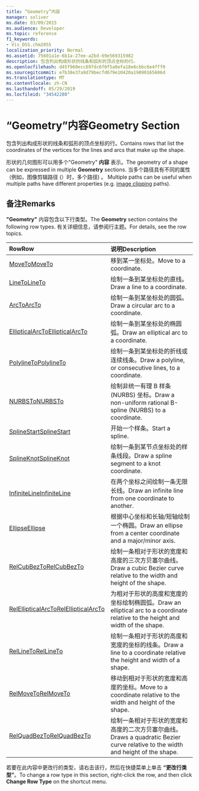 ```yaml
---
title: “Geometry”内容
manager: soliver
ms.date: 03/09/2015
ms.audience: Developer
ms.topic: reference
f1_keywords:
- Vis_DSS.chm2055
localization_priority: Normal
ms.assetid: 75601a1e-6b1a-27ee-a2bd-69e569315982
description: 包含列出构成形状的线条和弧形的顶点坐标的行。
ms.openlocfilehash: d45f960ecc697dc6f0f5a0efa18e6cbbc6e4fff0
ms.sourcegitcommit: e7b38e37a9d79becfd679e10420a19890165606d
ms.translationtype: MT
ms.contentlocale: zh-CN
ms.lasthandoff: 05/29/2019
ms.locfileid: "34542280"
---
```

# <a name="geometry-section"></a><span data-ttu-id="5ad18-103">“Geometry”内容</span><span class="sxs-lookup"><span data-stu-id="5ad18-103">Geometry Section</span></span>

<span data-ttu-id="5ad18-104">包含列出构成形状的线条和弧形的顶点坐标的行。</span><span class="sxs-lookup"><span data-stu-id="5ad18-104">Contains rows that list the coordinates of the vertices for the lines and arcs that make up the shape.</span></span> 
  
<span data-ttu-id="5ad18-105">形状的几何图形可以用多个"Geometry" **内容** 表示。</span><span class="sxs-lookup"><span data-stu-id="5ad18-105">The geometry of a shape can be expressed in multiple **Geometry** sections.</span></span> <span data-ttu-id="5ad18-106">当多个路径具有不同的属性（例如，图像剪辑路径 (）时，多个路径) 。 [](clippingpath-cell-foreign-image-info-section.md)</span><span class="sxs-lookup"><span data-stu-id="5ad18-106">Multiple paths can be useful when multiple paths have different properties (e.g. [image clipping](clippingpath-cell-foreign-image-info-section.md) paths).</span></span> 
  
## <a name="remarks"></a><span data-ttu-id="5ad18-107">备注</span><span class="sxs-lookup"><span data-stu-id="5ad18-107">Remarks</span></span>

<span data-ttu-id="5ad18-108">**"Geometry"** 内容包含以下行类型。</span><span class="sxs-lookup"><span data-stu-id="5ad18-108">The **Geometry** section contains the following row types.</span></span> <span data-ttu-id="5ad18-109">有关详细信息，请参阅行主题。</span><span class="sxs-lookup"><span data-stu-id="5ad18-109">For details, see the row topics.</span></span> 
  
|<span data-ttu-id="5ad18-110">Row</span><span class="sxs-lookup"><span data-stu-id="5ad18-110">Row</span></span>|<span data-ttu-id="5ad18-111">说明</span><span class="sxs-lookup"><span data-stu-id="5ad18-111">Description</span></span>|
|:-----|:-----|
|[<span data-ttu-id="5ad18-112">MoveTo</span><span class="sxs-lookup"><span data-stu-id="5ad18-112">MoveTo</span></span>](moveto-row-geometry-section.md) <br/> |<span data-ttu-id="5ad18-113">移到某一坐标处。</span><span class="sxs-lookup"><span data-stu-id="5ad18-113">Move to a coordinate.</span></span>  <br/> |
|[<span data-ttu-id="5ad18-114">LineTo</span><span class="sxs-lookup"><span data-stu-id="5ad18-114">LineTo</span></span>](lineto-row-geometry-section.md) <br/> |<span data-ttu-id="5ad18-115">绘制一条到某坐标处的直线。</span><span class="sxs-lookup"><span data-stu-id="5ad18-115">Draw a line to a coordinate.</span></span>  <br/> |
|[<span data-ttu-id="5ad18-116">ArcTo</span><span class="sxs-lookup"><span data-stu-id="5ad18-116">ArcTo</span></span>](arcto-row-geometry-section.md) <br/> |<span data-ttu-id="5ad18-117">绘制一条到某坐标处的圆弧。</span><span class="sxs-lookup"><span data-stu-id="5ad18-117">Draw a circular arc to a coordinate.</span></span>  <br/> |
|[<span data-ttu-id="5ad18-118">EllipticalArcTo</span><span class="sxs-lookup"><span data-stu-id="5ad18-118">EllipticalArcTo</span></span>](ellipticalarcto-row-geometry-section.md) <br/> |<span data-ttu-id="5ad18-119">绘制一条到某坐标处的椭圆弧。</span><span class="sxs-lookup"><span data-stu-id="5ad18-119">Draw an elliptical arc to a coordinate.</span></span>  <br/> |
|[<span data-ttu-id="5ad18-120">PolylineTo</span><span class="sxs-lookup"><span data-stu-id="5ad18-120">PolylineTo</span></span>](polylineto-row-geometry-section.md) <br/> |<span data-ttu-id="5ad18-121">绘制一条到某坐标处的折线或连续线条。</span><span class="sxs-lookup"><span data-stu-id="5ad18-121">Draw a polyline, or consecutive lines, to a coordinate.</span></span>  <br/> |
|[<span data-ttu-id="5ad18-122">NURBSTo</span><span class="sxs-lookup"><span data-stu-id="5ad18-122">NURBSTo</span></span>](nurbsto-row-geometry-section.md) <br/> |<span data-ttu-id="5ad18-123">绘制非统一有理 B 样条 (NURBS) 坐标。</span><span class="sxs-lookup"><span data-stu-id="5ad18-123">Draw a non-uniform rational B-spline (NURBS) to a coordinate.</span></span>  <br/> |
|[<span data-ttu-id="5ad18-124">SplineStart</span><span class="sxs-lookup"><span data-stu-id="5ad18-124">SplineStart</span></span>](splinestart-row-geometry-section.md) <br/> |<span data-ttu-id="5ad18-125">开始一个样条。</span><span class="sxs-lookup"><span data-stu-id="5ad18-125">Start a spline.</span></span>  <br/> |
|[<span data-ttu-id="5ad18-126">SplineKnot</span><span class="sxs-lookup"><span data-stu-id="5ad18-126">SplineKnot</span></span>](splineknot-row-geometry-section.md) <br/> |<span data-ttu-id="5ad18-127">绘制一条到某节点坐标处的样条线段。</span><span class="sxs-lookup"><span data-stu-id="5ad18-127">Draw a spline segment to a knot coordinate.</span></span>  <br/> |
|[<span data-ttu-id="5ad18-128">InfiniteLine</span><span class="sxs-lookup"><span data-stu-id="5ad18-128">InfiniteLine</span></span>](infiniteline-row-geometry-section.md) <br/> |<span data-ttu-id="5ad18-129">在两个坐标之间绘制一条无限长线。</span><span class="sxs-lookup"><span data-stu-id="5ad18-129">Draw an infinite line from one coordinate to another.</span></span>  <br/> |
|[<span data-ttu-id="5ad18-130">Ellipse</span><span class="sxs-lookup"><span data-stu-id="5ad18-130">Ellipse</span></span>](ellipse-row-geometry-section.md) <br/> |<span data-ttu-id="5ad18-131">根据中心坐标和长轴/短轴绘制一个椭圆。</span><span class="sxs-lookup"><span data-stu-id="5ad18-131">Draw an ellipse from a center coordinate and a major/minor axis.</span></span>  <br/> |
|[<span data-ttu-id="5ad18-132">RelCubBezTo</span><span class="sxs-lookup"><span data-stu-id="5ad18-132">RelCubBezTo</span></span>](relcubbezto-row-geometry-section.md) <br/> |<span data-ttu-id="5ad18-133">绘制一条相对于形状的宽度和高度的三次方贝塞尔曲线。</span><span class="sxs-lookup"><span data-stu-id="5ad18-133">Draw a cubic Bezier curve relative to the width and height of the shape.</span></span>  <br/> |
|[<span data-ttu-id="5ad18-134">RelEllipticalArcTo</span><span class="sxs-lookup"><span data-stu-id="5ad18-134">RelEllipticalArcTo</span></span>](relellipticalarcto-row-geometry-section.md) <br/> |<span data-ttu-id="5ad18-135">为相对于形状的高度和宽度的坐标绘制椭圆弧。</span><span class="sxs-lookup"><span data-stu-id="5ad18-135">Draw an elliptical arc to a coordinate relative to the height and width of the shape.</span></span>  <br/> |
|[<span data-ttu-id="5ad18-136">RelLineTo</span><span class="sxs-lookup"><span data-stu-id="5ad18-136">RelLineTo</span></span>](rellineto-row-geometry-section.md) <br/> |<span data-ttu-id="5ad18-137">绘制一条相对于形状的高度和宽度的坐标的线条。</span><span class="sxs-lookup"><span data-stu-id="5ad18-137">Draw a line to a coordinate relative the height and width of a shape.</span></span>  <br/> |
|[<span data-ttu-id="5ad18-138">RelMoveTo</span><span class="sxs-lookup"><span data-stu-id="5ad18-138">RelMoveTo</span></span>](relmoveto-row-geometry-section.md) <br/> |<span data-ttu-id="5ad18-139">移动到相对于形状的宽度和高度的坐标。</span><span class="sxs-lookup"><span data-stu-id="5ad18-139">Move to a coordinate relative to the width and height of the shape.</span></span>  <br/> |
|[<span data-ttu-id="5ad18-140">RelQuadBezTo</span><span class="sxs-lookup"><span data-stu-id="5ad18-140">RelQuadBezTo</span></span>](relquadbezto-row-geometry-section.md) <br/> |<span data-ttu-id="5ad18-141">绘制一条相对于形状的宽度和高度的二次方贝塞尔曲线。</span><span class="sxs-lookup"><span data-stu-id="5ad18-141">Draws a quadratic Bezier curve relative to the width and height of the shape.</span></span>  <br/> |
   
<span data-ttu-id="5ad18-142">若要在此内容中更改行的类型，请右击该行，然后在快捷菜单上单击 **“更改行类型”**。</span><span class="sxs-lookup"><span data-stu-id="5ad18-142">To change a row type in this section, right-click the row, and then click **Change Row Type** on the shortcut menu.</span></span> 
  

